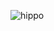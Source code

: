 ![hippo](https://i.giphy.com/media/v1.Y2lkPTc5MGI3NjExZWRodm1hYThqdW1lYzFtZ3JiNGhidjFkOGZxOGV0NGl5b2RuMTM1aCZlcD12MV9pbnRlcm5hbF9naWZfYnlfaWQmY3Q9cw/ZbCnYLOB61Yjomv1er/giphy.gif)
